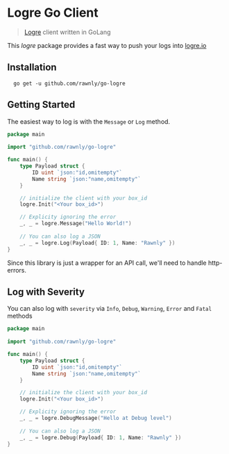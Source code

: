 # Logre Go Client
> [Logre][logre] client written in GoLang

This *logre* package provides a fast way to push your logs into [logre.io][logre]

## Installation
```shell script
  go get -u github.com/rawnly/go-logre
``` 

## Getting Started
The easiest way to log is with the `Message` or `Log` method.

```go
package main
    
import "github.com/rawnly/go-logre"

func main() {
    type Payload struct {
        ID uint `json:"id,omitempty"`
        Name string `json:"name,omitempty"`
    }

    // initialize the client with your box_id
    logre.Init("<Your box_id>")

    // Explicity ignoring the error
    _, _ = logre.Message("Hello World!")
    
    // You can also log a JSON
    _, _ = logre.Log(Payload{ ID: 1, Name: "Rawnly" })
}
```

Since this library is just a wrapper for an API call, we'll need to handle http-errors. 

## Log with Severity
You can also log with `severity` via `Info`, `Debug`, `Warning`, `Error` and `Fatal` methods 
 
```go
package main
    
import "github.com/rawnly/go-logre"

func main() {
    type Payload struct {
        ID uint `json:"id,omitempty"`
        Name string `json:"name,omitempty"`
    }

    // initialize the client with your box_id
    logre.Init("<Your box_id>")

    // Explicity ignoring the error
    _, _ = logre.DebugMessage("Hello at Debug level")
    
    // You can also log a JSON
    _, _ = logre.Debug(Payload{ ID: 1, Name: "Rawnly" })
}
```
 [logre]: https://logre.io